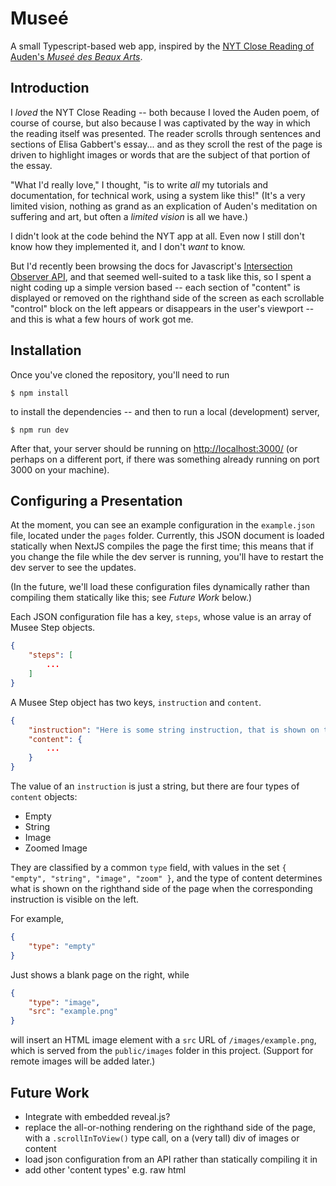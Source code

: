 Museé 
=====

A small Typescript-based web app, inspired by the [NYT Close Reading of Auden's _Museé des Beaux Arts_](https://www.nytimes.com/interactive/2022/03/06/books/auden-musee-des-beaux-arts.html).  

## Introduction 

I _loved_ the NYT Close Reading -- both because I loved the Auden poem, of course of course, but also because I was captivated by the way in which the reading itself was presented.  The reader scrolls through sentences and sections of Elisa Gabbert's essay... and as they scroll the rest of the page is driven to highlight images or words that are the subject of that portion of the essay.  

"What I'd really love," I thought, "is to write _all_ my tutorials and documentation, for technical work, using a system like this!"  (It's a very limited vision, nothing as grand as an explication of Auden's meditation on suffering and art, but often a _limited vision_ is all we have.) 

I didn't look at the code behind the NYT app at all.  Even now I still don't know how they implemented it, and I don't _want_ to know.  

But I'd recently been browsing the docs for Javascript's [Intersection Observer API](https://developer.mozilla.org/en-US/docs/Web/API/Intersection_Observer_API), and that seemed well-suited to a task like this, so I spent a night coding up a simple version based -- each section of "content" is displayed or removed on the righthand side of the screen as each scrollable "control" block on the left appears or disappears in the user's viewport -- and this is what a few hours of work got me.   

## Installation 

Once you've cloned the repository, you'll need to run 

```shell
$ npm install
```

to install the dependencies -- and then to run a local (development) server, 

```shell
$ npm run dev 
```

After that, your server should be running on [http://localhost:3000/](http://localhost:3000/) (or perhaps on a different port, if there was something already running on port 3000 on your machine).  

## Configuring a Presentation

At the moment, you can see an example configuration in the `example.json` file, located under the `pages` folder.  Currently, this JSON document is loaded statically when NextJS compiles the page the first time; this means that if you change the file while the dev server is running, you'll have to restart the dev server to see the updates.

(In the future, we'll load these configuration files dynamically rather than compiling them statically like this; see _Future Work_ below.)

Each JSON configuration file has a key, `steps`, whose value is an array of Musee Step objects.

```json
{
    "steps": [
        ...
    ]
}
```

A Musee Step object has two keys, `instruction` and `content`.  

```json
{
    "instruction": "Here is some string instruction, that is shown on the left-hand (scrollable) portion of the display", 
    "content": {
        ...
    }
}
```

The value of an `instruction` is just a string, but there are four types of `content` objects:

* Empty
* String
* Image
* Zoomed Image 

They are classified by a common `type` field, with values in the set `{ "empty", "string", "image", "zoom" }`, and the type of content determines what is shown on the righthand side of the page when the corresponding instruction is visible on the left.  

For example, 

```json
{
    "type": "empty"
}
```

Just shows a blank page on the right, while 

```json
{
    "type": "image", 
    "src": "example.png"
}
```

will insert an HTML image element with a `src` URL of `/images/example.png`, which is served from the `public/images` folder in this project.  (Support for remote images will be added later.)

## Future Work

* Integrate with embedded reveal.js?
* replace the all-or-nothing rendering on the righthand side of the page, with a `.scrollInToView()` type call, on a (very tall) div of images or content
* load json configuration from an API rather than statically compiling it in
* add other 'content types' e.g. raw html 
